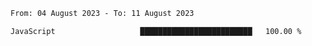 <!--START_SECTION:waka-->

```txt
From: 04 August 2023 - To: 11 August 2023

JavaScript                   █████████████████████████   100.00 %
```

<!--END_SECTION:waka-->
